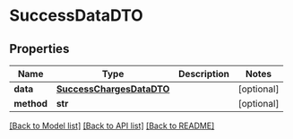 # SuccessDataDTO

## Properties
Name | Type | Description | Notes
------------ | ------------- | ------------- | -------------
**data** | [**SuccessChargesDataDTO**](SuccessChargesDataDTO.md) |  | [optional] 
**method** | **str** |  | [optional] 

[[Back to Model list]](../README.md#documentation-for-models) [[Back to API list]](../README.md#documentation-for-api-endpoints) [[Back to README]](../README.md)

